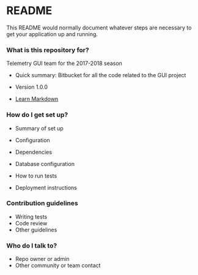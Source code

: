 # README #

This README would normally document whatever steps are necessary to get your application up and running.

### What is this repository for? ###
Telemetry GUI team for the 2017-2018 season

* Quick summary: 
Bitbucket for all the code related to the GUI project 

* Version 1.0.0

* [Learn Markdown](https://bitbucket.org/tutorials/markdowndemo)

### How do I get set up? ###

* Summary of set up


* Configuration
* Dependencies
* Database configuration
* How to run tests
* Deployment instructions

### Contribution guidelines ###

* Writing tests
* Code review
* Other guidelines

### Who do I talk to? ###

* Repo owner or admin
* Other community or team contact